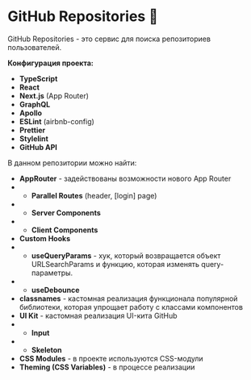 # GitHub Repositories 🎉

GitHub Repositories - это сервис для поиска репозиториев пользователей.

**Конфигурация проекта:**

- **TypeScript**
- **React**
- **Next.js** (App Router)
- **GraphQL**
- **Apollo**
- **ESLint** (airbnb-config)
- **Prettier**
- **Stylelint**
- **GitHub API**

В данном репозитории можно найти:

- **AppRouter** - задействованы возможности нового App Router
- - **Parallel Routes** (header, [login] page)
- - **Server Components**
- - **Client Components**
- **Custom Hooks**
- - **useQueryParams** - хук, который возвращается объект URLSearchParams и функцию, которая изменять query-параметры.
- - **useDebounce**
- **classnames** - кастомная реализация функционала популярной библиотеки, которая упрощает работу с классами компонентов
- **UI Kit** - кастомная реализация UI-кита GitHub
- - **Input**
- - **Skeleton**
- **CSS Modules** - в проекте используются CSS-модули
- **Theming (CSS Variables)** - в процессе реализации

